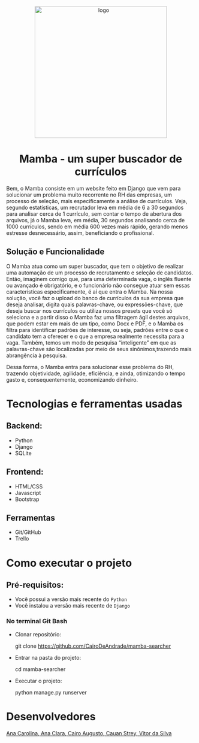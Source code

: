 <div align="center">
  <img src="https://user-images.githubusercontent.com/107778041/197628931-b2a7a572-ec8f-472e-bf4d-8461fd789c8f.png" alt="logo"
  style="height: 22rem">
</div>

<div align="center"><h1>Mamba - um super buscador de currículos</h1></div>
Bem, o Mamba consiste em um website feito em Django que vem para solucionar um problema muito recorrente no RH das empresas, um processo de seleção, mais especificamente a análise de currículos. Veja, segundo estatísticas, um recrutador leva em média de 6 a 30 segundos para analisar cerca de 1 currículo, sem contar o tempo de abertura dos arquivos, já o Mamba leva, em média, 30 segundos analisando cerca de 1000 currículos, sendo em média 600 vezes mais rápido, gerando menos estresse desnecessário, assim, beneficiando o profissional.

## Solução e Funcionalidade
O Mamba atua como um super buscador, que tem o objetivo de realizar uma automação de um processo de recrutamento e seleção de candidatos. Então, imaginem comigo que, para uma determinada vaga, o inglês fluente ou avançado é obrigatório, e o funcionário não consegue atuar sem essas características especificamente, é aí que entra o Mamba. Na nossa solução, você faz o upload do banco de currículos da sua empresa que deseja analisar, digita quais palavras-chave, ou expressões-chave, que deseja buscar nos currículos ou utiliza nossos presets que você só seleciona e a partir disso o Mamba faz uma filtragem ágil destes arquivos, que podem estar em mais de um tipo, como Docx e PDF, e o Mamba os filtra para identificar padrões de interesse, ou seja, padrões entre o que o candidato tem a oferecer e o que a empresa realmente necessita para a vaga. Também, temos um modo de pesquisa “inteligente” em que as palavras-chave são localizadas por meio de seus sinônimos,trazendo mais abrangência à pesquisa. 

Dessa forma, o Mamba entra para solucionar esse problema do RH, trazendo objetividade, agilidade, eficiência, e ainda, otimizando o tempo gasto e, consequentemente, economizando dinheiro.

# Tecnologias e ferramentas usadas
## Backend:
- Python
- Django
- SQLite

## Frontend:
- HTML/CSS
- Javascript
- Bootstrap

## Ferramentas
- Git/GitHub
- Trello

# Como executar o projeto
## Pré-requisitos: 
- Você possui a versão mais recente do <code>Python</code>
- Você instalou a versão mais recente de <code>Django</code>

### No terminal Git Bash
- Clonar repositório:

  git clone https://github.com/CairoDeAndrade/mamba-searcher

- Entrar na pasta do projeto:

  cd mamba-searcher

- Executar o projeto:

  python manage.py runserver 

# Desenvolvedores
  <a href="https://www.linkedin.com/in/ana-carolina-vieira-da-costa/" target="blank">Ana Carolina, </a>
    <a href="https://www.linkedin.com/in/ana-clara-maiberg-0215a7244/" target="blank">Ana Clara, </a>
  <a href="https://www.linkedin.com/in/cairodeandrade/" target="blank">Cairo Augusto, </a>
  <a href="https://www.linkedin.com/in/cauan-strey-breier-847369232/" target="blank">Cauan Strey, </a>
  <a href="https://www.linkedin.com/in/vitor-da-silva-/" target="blank">Vitor da Silva</a>
